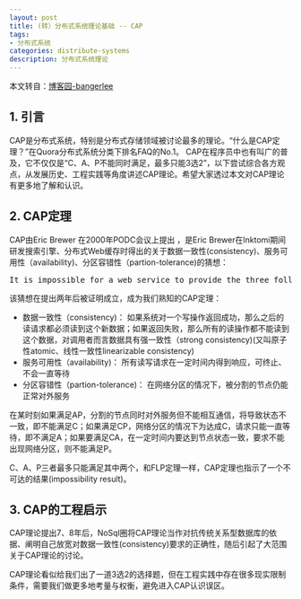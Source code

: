 ```yaml
---
layout: post
title: (转）分布式系统理论基础 -- CAP
tags:
- 分布式系统
categories: distribute-systems
description: 分布式系统理论
---
```


本文转自：[博客园-bangerlee](http://transcoder.baiducontent.com/tc?srd=1&dict=32&h5ad=1&bdenc=1&lid=12288400752482103203&nsrc=IlPT2AEptyoA_yixCFOxXnANedT62v3IEQGG_ytK1DK6mlrte4viZQRAYD06N8qIH5DwgTCccQoDlnGc0W9e9RpZhOgtfq)

<!-- more -->

## 1. 引言

CAP是分布式系统，特别是分布式存储领域被讨论最多的理论。“什么是CAP定理？”在Quora分布式系统分类下排名FAQ的No.1。 CAP在程序员中也有叫广的普及，它不仅仅是“C、A、P不能同时满足，最多只能3选2”，以下尝试综合各方观点，从发展历史、工程实践等角度讲述CAP理论。希望大家透过本文对CAP理论有更多地了解和认识。


## 2. CAP定理
CAP由Eric Brewer 在2000年PODC会议上提出 ，是Eric Brewer在Inktomi期间研发搜索引擎、分布式Web缓存时得出的关于数据一致性(consistency)、服务可用性（availability)、分区容错性（partion-tolerance)的猜想：
<pre>
It is impossible for a web service to provide the three following guarantees : Consistency, Availability and Partition-tolerance.
</pre>

该猜想在提出两年后被证明成立，成为我们熟知的CAP定理：

* 数据一致性（consistency)： 如果系统对一个写操作返回成功，那么之后的读请求都必须读到这个新数据；如果返回失败，那么所有的读操作都不能读到这个数据，对调用者而言数据具有强一致性（strong consistency)(又叫原子性atomic、线性一致性linearizable consistency)
* 服务可用性（availability)： 所有读写请求在一定时间内得到响应，可终止、不会一直等待
* 分区容错性（partion-tolerance)： 在网络分区的情况下，被分割的节点仍能正常对外服务


在某时刻如果满足AP，分割的节点同时对外服务但不能相互通信，将导致状态不一致，即不能满足C；如果满足CP，网络分区的情况下为达成C，请求只能一直等待，即不满足A；如果要满足CA，在一定时间内要达到节点状态一致，要求不能出现网络分区，则不能满足P。

C、A、P三者最多只能满足其中两个，和FLP定理一样，CAP定理也指示了一个不可达的结果(impossibility result)。


## 3. CAP的工程启示

CAP理论提出7、8年后，NoSql圈将CAP理论当作对抗传统关系型数据库的依据、阐明自己放宽对数据一致性(consistency)要求的正确性，随后引起了大范围关于CAP理论的讨论。

CAP理论看似给我们出了一道3选2的选择题，但在工程实践中存在很多现实限制条件，需要我们做更多地考量与权衡，避免进入CAP认识误区。







<br />
<br />
<br />


